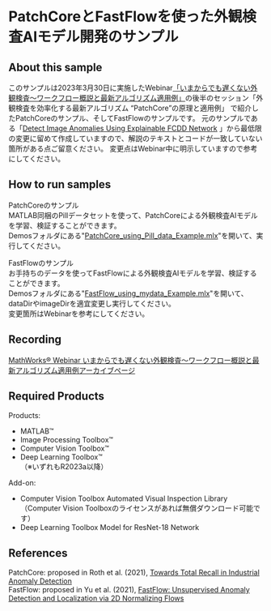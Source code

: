 # PatchCoreとFastFlowを使った外観検査AIモデル開発のサンプル

## About this sample
このサンプルは2023年3月30日に実施したWebinar[「いまからでも遅くない外観検査〜ワークフロー概説と最新アルゴリズム適用例」](https://jp.mathworks.com/videos/visual-inspection-workflow-overview-and-the-case-study-of-patchcore-1680631379552.html)の後半のセッション「外観検査を効率化する最新アルゴリズム “PatchCore”の原理と適用例」
で紹介したPatchCoreのサンプル、そしてFastFlowのサンプルです。
元のサンプルである「[Detect Image Anomalies Using Explainable FCDD Network](https://www.mathworks.com/help/deeplearning/ug/detect-anomalies-using-single-class-classification.html)
」から最低限の変更に留めて作成していますので、解説のテキストとコードが一致していない箇所がある点ご留意ください。
変更点はWebinar中に明示していますので参考にしてください。

## How to run samples
PatchCoreのサンプル  
MATLAB同梱のPillデータセットを使って、PatchCoreによる外観検査AIモデルを学習、検証することができます。  
Demosフォルダにある"[PatchCore_using_Pill_data_Example.mlx](Demos/PatchCore_using_Pill_data_Example.mlx)"を開いて、実行してください。  
  
FastFlowのサンプル  
お手持ちのデータを使ってFastFlowによる外観検査AIモデルを学習、検証することができます。  
Demosフォルダにある"[FastFlow_using_mydata_Example.mlx](Demos/FastFlow_using_mydata_Example.mlx)"を開いて、dataDirやimageDirを適宜変更し実行してください。  
変更箇所はWebinarを参考にしてください。  
  
## Recording
[MathWorks&reg; Webinar いまからでも遅くない外観検査〜ワークフロー概説と最新アルゴリズム適用例アーカイブページ](https://jp.mathworks.com/videos/visual-inspection-workflow-overview-and-the-case-study-of-patchcore-1680631379552.html)  

## Required Products

Products:  
- MATLAB&trade;  
- Image Processing Toolbox&trade;  
- Computer Vision Toolbox&trade;  
- Deep Learning Toolbox&trade;  
（※いずれもR2023a以降）  
  
Add-on:  
- Computer Vision Toolbox Automated Visual Inspection Library（Computer Vision Toolboxのライセンスがあれば無償ダウンロード可能です）  
- Deep Learning Toolbox Model for ResNet-18 Network  

## References
PatchCore: proposed in Roth et al. (2021), [Towards Total Recall in Industrial Anomaly Detection](https://arxiv.org/abs/2106.08265.)  
FastFlow: proposed in Yu et al. (2021), [FastFlow: Unsupervised Anomaly Detection and Localization via 2D Normalizing Flows](https://arxiv.org/abs/2111.07677)  
